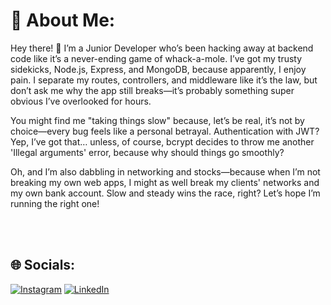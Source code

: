 # 💫 About Me:
Hey there! 👋 I’m a Junior Developer who’s been hacking away at backend code like it’s a never-ending game of whack-a-mole. I’ve got my trusty sidekicks, Node.js, Express, and MongoDB, because apparently, I enjoy pain. I separate my routes, controllers, and middleware like it’s the law, but don’t ask me why the app still breaks—it’s probably something super obvious I’ve overlooked for hours.

You might find me "taking things slow" because, let’s be real, it’s not by choice—every bug feels like a personal betrayal. Authentication with JWT? Yep, I’ve got that… unless, of course, bcrypt decides to throw me another 'Illegal arguments' error, because why should things go smoothly?

Oh, and I’m also dabbling in networking and stocks—because when I’m not breaking my own web apps, I might as well break my clients' networks and my own bank account. Slow and steady wins the race, right? Let’s hope I’m running the right one!

<br><br>


## 🌐 Socials:
[![Instagram](https://img.shields.io/badge/Instagram-%23E4405F.svg?logo=Instagram&logoColor=white)](https://instagram.com/beaversam36) [![LinkedIn](https://img.shields.io/badge/LinkedIn-%230077B5.svg?logo=linkedin&logoColor=white)](https://linkedin.com/in/nsamuel361) 



<!-- Proudly created with GPRM ( https://gprm.itsvg.in ) -->
